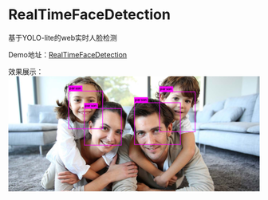# RealTimeFaceDetection
基于YOLO-lite的web实时人脸检测

Demo地址：[RealTimeFaceDetection](https://mxzf0213.github.io/RealTimeFaceDetection/)

效果展示：
![img1](./images/13.jpg)
